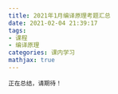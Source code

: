 ```yaml
---
title: 2021年1月编译原理考题汇总
date: 2021-02-04 21:39:17
tags:
- 课程
- 编译原理
categories: 课内学习
mathjax: true
---
```


    正在总结，请期待！